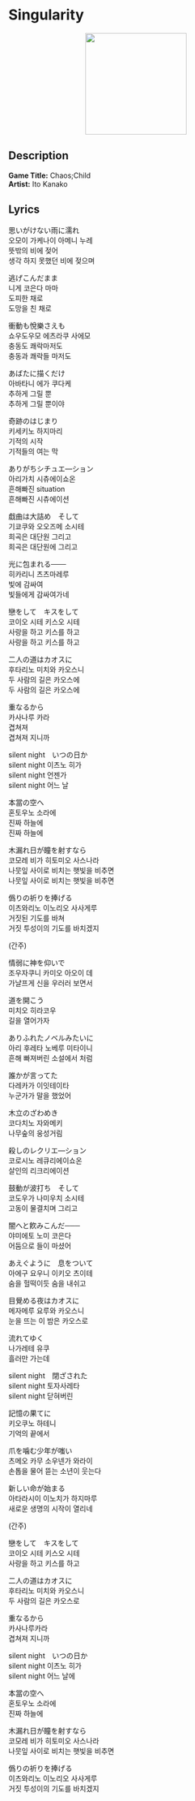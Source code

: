 # **Singularity**

<div style="text-align: center;">
    <img src="http://image.genie.co.kr/Y/IMAGE/IMG_ALBUM/081/110/851/81110851_1539165146087_1_600x600.JPG" width=200 height=200>
</div>

## **Description**
**Game Title:** Chaos;Child  
**Artist:** Ito Kanako

## **Lyrics**

思いがけない雨に濡れ  
오모이 가케나이 아메니 누레  
뜻밖의 비에 젖어  
생각 하지 못했던 비에 젖으며  
  
逃げこんだまま  
니게 코은다 마마  
도피한 채로  
도망을 친 채로  

衝動も悅樂さえも  
쇼우도우모 에츠라쿠 사에모  
충동도 쾌락마저도  
충동과 쾌락들 마저도  

あばたに描くだけ  
아바타니 에가 쿠다케  
추하게 그릴 뿐  
추하게 그릴 뿐이야  

奇跡のはじまり  
키세키노 하지마리  
기적의 시작  
기적들의 여는 막  

ありがちシチュエ―ション  
아리가치 시츄에이쇼온  
흔해빠진 situation  
흔해빠진 시츄에이션  

戱曲は大詰め　そして  
기쿄쿠와 오오즈메 소시테  
희곡은 대단원 그리고  
희곡은 대단원에 그리고  

光に包まれる───  
히카리니 츠츠마레루  
빛에 감싸여  
빛들에게 감싸여가네  

戀をして　キスをして  
코이오 시테 키스오 시테  
사랑을 하고 키스를 하고  
사랑을 하고 키스를 하고  

二人の道はカオスに  
후타리노 미치와 카오스니  
두 사람의 길은 카오스에  
두 사람의 길은 카오스에  

重なるから  
카사나루 카라  
겹쳐져  
겹쳐져 지니까  

silent night　いつの日か  
silent night 이츠노 히가  
silent night 언젠가  
silent night 어느 날  

本當の空へ  
혼토우노 소라에  
진짜 하늘에  
진짜 하늘에  

木漏れ日が瞳を射すなら  
코모레 비가 히토미오 사스나라  
나뭇잎 사이로 비치는 햇빛을 비추면  
나뭇잎 사이로 비치는 햇빛을 비추면  

僞りの祈りを捧げる  
이츠와리노 이노리오 사사게루  
거짓된 기도를 바쳐  
거짓 투성이의 기도를 바치겠지  

(간주)

情弱に神を仰いで  
조우자쿠니 카미오 아오이 데  
가냘프게 신을 우러러 보면서  

道を開こう  
미치오 히라코우  
길을 열어가자  

ありふれたノベルみたいに  
아리 후레타 노베루 미타이니  
흔해 빠져버린 소설에서 처럼

誰かが言ってた  
다레카가 이잇테이타  
누군가가 말을 했었어  

木立のざわめき  
코다치노 자와메키  
나무숲의 웅성거림  

殺しのレクリエ―ション  
코로시노 레큐리에이쇼온  
살인의 리크리에이션  

鼓動が波打ち　そして  
코도우가 나미우치 소시테  
고동이 물결치며 그리고  

闇へと飮みこんだ───  
야미에토 노미 코은다  
어둠으로 들이 마셨어  

あえぐように　息をついて  
아에구 요우니 이키오 츠이테  
숨을 헐떡이듯 숨을 내쉬고  

目覺める夜はカオスに  
메자메루 요루와 카오스니  
눈을 뜨는 이 밤은 카오스로  

流れてゆく  
나가레테 유쿠  
흘러만 가는데  

silent night　閉ざされた  
silent night 토자사레타  
silent night 닫혀버린

記憶の果てに  
키오쿠노 하테니  
기억의 끝에서  

爪を噛む少年が嗤い  
츠메오 카무 소우넨가 와라이  
손톱을 물어 뜯는 소년이 웃는다  

新しい命が始まる  
아타라시이 이노치가 하지마루  
새로운 생명의 시작이 열리네  

(간주)  

戀をして　キスをして  
코이오 시테 키스오 시테  
사랑을 하고 키스를 하고  

二人の道はカオスに  
후타리노 미치와 카오스니  
두 사람의 길은 카오스로  

重なるから  
카사나루카라  
겹쳐져 지니까  

silent night　いつの日か  
silent night 이츠노 히가  
silent night 어느 날에  

本當の空へ  
혼토우노 소라에  
진짜 하늘에  

木漏れ日が瞳を射すなら  
코모레 비가 히토미오 사스나라  
나뭇잎 사이로 비치는 햇빛을 비추면  

僞りの祈りを捧げる  
이츠와리노 이노리오 사사게루  
거짓 투성이의 기도를 바치겠지  
